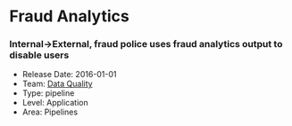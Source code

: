 # Fraud Analytics
### Internal->External, fraud police uses fraud analytics output to disable users
* Release Date: 2016-01-01
* Team: [Data Quality](../teams/data-quality.md)
* Type: pipeline
* Level: Application
* Area: Pipelines

